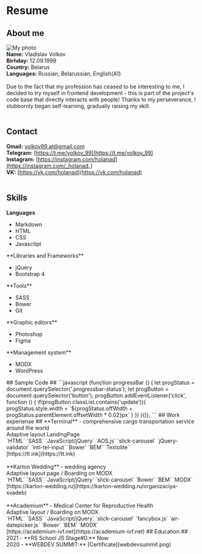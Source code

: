 #  Resume #
## About me ##
![My photo](https://raw.githubusercontent.com/Holanad/rsschool-cv/gh-pages/avatar.jpg)
<br/>
**Name:** Vladislav Volkov
<br/>
**Birhday:** 12.09.1999
<br/>
**Country:** Belarus
<br/>
**Languages:** Russian, Belarussian, English(A1)
<br/>
<br/>
Due to the fact that my profession has ceased to be interesting to me, I decided to try myself in frontend development - this is part of the project's code base that directly interacts with people/ Thanks to my perseverance, I stubbornly began self-learning, gradually raising my skill.
<br/>
<br/>
## Contact ##
**Gmail:** [volkov99.at@gmail.com](mailto:volkov99.at@gmail.com)
<br/>
**Telegram:** [https://t.me/volkov_99](https://t.me/volkov_99)
<br/>
**Instagram:** [https://instagram.com/holanad](https://instagram.com/_holanad_)
<br/>
**VK:** [https://vk.com/holanad](https://vk.com/holanad)
<br/>
<br/>
## Skills ##
**Languages**
<ul>
<li>Markdown</li>
<li>HTML</li>
<li>CSS</li>
<li>Javasctipt</li> 
</ul>
**Libraries and Frameworks**
<ul>
<li>jQuery</li>
<li>Bootstrap 4</li>
</ul>
**Tools**
<ul>
<li>SASS</li>
<li>Bower</li>
<li>Git</li>
</ul>
**Graphic editors**
<ul>
<li>Photoshop</li>
<li>Figma</li>
</ul>
**Management system**
<ul>
<li>MODX</li>
<li>WordPress</li>
</ul>
## Sample Code ##
```javascript
(function progressBar () {
	let progStatus = document.querySelector('.progressbar-status');
	let progButton = document.querySelector('button');
	progButton.addEventListener('click', function () {
		if(progButton.classList.contains('update')){
			progStatus.style.width = `${progStatus.offWidth + progStatus.parentElement.offsetWidth * 0.02}px`
		}
	})
}());
```
## Work experiense ##
**Terminal** - comprehensive cargo transportation service around the world
<br/>
Adaptive layout LandingPage
<br/>
`HTML`   `SASS`   `JavaScript/jQuery`   `AOS.js`   `slick-carousel`   `jQuery-validator`   `intl-tel-input`   `Bower`   `BEM`   `Textolite`
<br/>
[https://tt.ink](https://tt.ink)
<br/>
<br/>
**Karton Wedding** - wedding agency
<br/>
Adaptive layout page / Boarding on  MODX
<br/>
`HTML`   `SASS`   `JavaScript/jQuery`   `slick-carousel`   `Bower`   `BEM`   `MODX`
<br/>
[https://karton-wedding.ru](https://karton-wedding.ru/organizaciya-svadeb)
<br/>
<br/>
**Academium** - Medical Center for Reproductive Health
<br>
Adaptive layout / Boarding on MODX
<br/>
`HTML`   `SASS`   `JavaScript/jQuery`   `slick-carousel`   `fancybox.js`   `air-datepicker.js`   `Bower`   `BEM`   `MODX`
<br>
[https://academium-ivf.net](https://academium-ivf.net)
## Education ##
2021 - **RS School JS Stage#0:** Now
<br/>
2020 - **WEBDEV SUMMIT:** [Certificate](webdevsummit.png)

